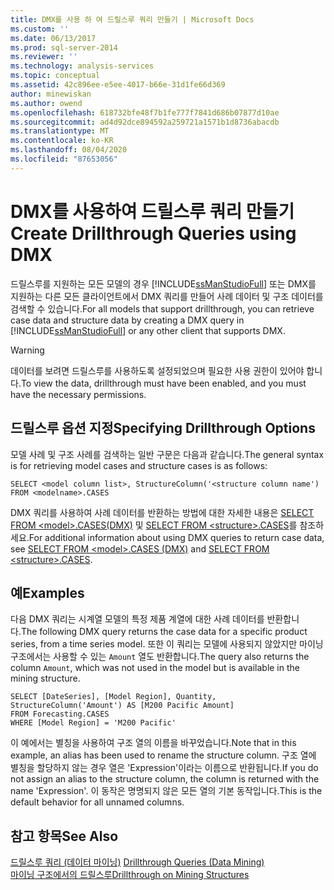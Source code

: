 ```yaml
---
title: DMX를 사용 하 여 드릴스루 쿼리 만들기 | Microsoft Docs
ms.custom: ''
ms.date: 06/13/2017
ms.prod: sql-server-2014
ms.reviewer: ''
ms.technology: analysis-services
ms.topic: conceptual
ms.assetid: 42c896ee-e5ee-4017-b66e-31d1fe66d369
author: minewiskan
ms.author: owend
ms.openlocfilehash: 618732bfe48f7b1fe777f7841d686b07877d10ae
ms.sourcegitcommit: ad4d92dce894592a259721a1571b1d8736abacdb
ms.translationtype: MT
ms.contentlocale: ko-KR
ms.lasthandoff: 08/04/2020
ms.locfileid: "87653056"
---
```

# <a name="create-drillthrough-queries-using-dmx"></a><span data-ttu-id="fc589-102">DMX를 사용하여 드릴스루 쿼리 만들기</span><span class="sxs-lookup"><span data-stu-id="fc589-102">Create Drillthrough Queries using DMX</span></span>
  <span data-ttu-id="fc589-103">드릴스루를 지원하는 모든 모델의 경우 [!INCLUDE[ssManStudioFull](../../includes/ssmanstudiofull-md.md)] 또는 DMX를 지원하는 다른 모든 클라이언트에서 DMX 쿼리를 만들어 사례 데이터 및 구조 데이터를 검색할 수 있습니다.</span><span class="sxs-lookup"><span data-stu-id="fc589-103">For all models that support drillthrough, you can retrieve case data and structure data by creating a DMX query in [!INCLUDE[ssManStudioFull](../../includes/ssmanstudiofull-md.md)] or any other client that supports DMX.</span></span>  
  
> [!WARNING]  
>  <span data-ttu-id="fc589-104">데이터를 보려면 드릴스루를 사용하도록 설정되었으며 필요한 사용 권한이 있어야 합니다.</span><span class="sxs-lookup"><span data-stu-id="fc589-104">To view the data, drillthrough must have been enabled, and you must have the necessary permissions.</span></span>  
  
## <a name="specifying-drillthrough-options"></a><span data-ttu-id="fc589-105">드릴스루 옵션 지정</span><span class="sxs-lookup"><span data-stu-id="fc589-105">Specifying Drillthrough Options</span></span>  
 <span data-ttu-id="fc589-106">모델 사례 및 구조 사례를 검색하는 일반 구문은 다음과 같습니다.</span><span class="sxs-lookup"><span data-stu-id="fc589-106">The general syntax is for retrieving model cases and structure cases is as follows:</span></span>  
  
```  
SELECT <model column list>, StructureColumn('<structure column name') FROM <modelname>.CASES  
```  
  
 <span data-ttu-id="fc589-107">DMX 쿼리를 사용하여 사례 데이터를 반환하는 방법에 대한 자세한 내용은 [SELECT FROM &#60;model&#62;.CASES&#40;DMX&#41;](/sql/dmx/select-from-model-content-dmx) 및 [SELECT FROM &#60;structure&#62;.CASES](/sql/dmx/select-from-structure-cases)를 참조하세요.</span><span class="sxs-lookup"><span data-stu-id="fc589-107">For additional information about using DMX queries to return case data, see [SELECT FROM &#60;model&#62;.CASES &#40;DMX&#41;](/sql/dmx/select-from-model-content-dmx) and [SELECT FROM &#60;structure&#62;.CASES](/sql/dmx/select-from-structure-cases).</span></span>  
  
## <a name="examples"></a><span data-ttu-id="fc589-108">예</span><span class="sxs-lookup"><span data-stu-id="fc589-108">Examples</span></span>  
 <span data-ttu-id="fc589-109">다음 DMX 쿼리는 시계열 모델의 특정 제품 계열에 대한 사례 데이터를 반환합니다.</span><span class="sxs-lookup"><span data-stu-id="fc589-109">The following DMX query returns the case data for a specific product series, from a time series model.</span></span> <span data-ttu-id="fc589-110">또한 이 쿼리는 모델에 사용되지 않았지만 마이닝 구조에서는 사용할 수 있는 `Amount` 열도 반환합니다.</span><span class="sxs-lookup"><span data-stu-id="fc589-110">The query also returns the column `Amount`, which was not used in the model but is available in the mining structure.</span></span>  
  
```  
SELECT [DateSeries], [Model Region], Quantity, StructureColumn('Amount') AS [M200 Pacific Amount]  
FROM Forecasting.CASES  
WHERE [Model Region] = 'M200 Pacific'  
```  
  
 <span data-ttu-id="fc589-111">이 예에서는 별칭을 사용하여 구조 열의 이름을 바꾸었습니다.</span><span class="sxs-lookup"><span data-stu-id="fc589-111">Note that in this example, an alias has been used to rename the structure column.</span></span> <span data-ttu-id="fc589-112">구조 열에 별칭을 할당하지 않는 경우 열은 'Expression'이라는 이름으로 반환됩니다.</span><span class="sxs-lookup"><span data-stu-id="fc589-112">If you do not assign an alias to the structure column, the column is returned with the name 'Expression'.</span></span> <span data-ttu-id="fc589-113">이 동작은 명명되지 않은 모든 열의 기본 동작입니다.</span><span class="sxs-lookup"><span data-stu-id="fc589-113">This is the default behavior for all unnamed columns.</span></span>  
  
## <a name="see-also"></a><span data-ttu-id="fc589-114">참고 항목</span><span class="sxs-lookup"><span data-stu-id="fc589-114">See Also</span></span>  
 <span data-ttu-id="fc589-115">[드릴스루 쿼리 &#40;데이터 마이닝&#41;](drillthrough-queries-data-mining.md) </span><span class="sxs-lookup"><span data-stu-id="fc589-115">[Drillthrough Queries &#40;Data Mining&#41;](drillthrough-queries-data-mining.md) </span></span>  
 [<span data-ttu-id="fc589-116">마이닝 구조에서의 드릴스루</span><span class="sxs-lookup"><span data-stu-id="fc589-116">Drillthrough on Mining Structures</span></span>](drillthrough-on-mining-structures.md)  
  
  
